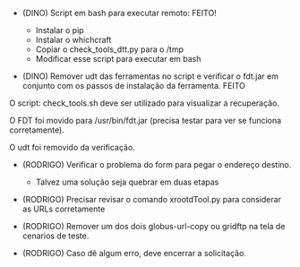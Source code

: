 - (DINO) Script em bash para executar remoto: FEITO!
  - Instalar o pip 
  - Instalar o whichcraft
  - Copiar o check_tools_dtt.py para o /tmp
  - Modificar esse script para executar em bash


- (DINO) Remover udt das ferramentas no script e verificar o fdt.jar em conjunto com os passos de instalação da ferramenta. FEITO

O script: check_tools.sh deve ser utilizado para visualizar a recuperação.

O FDT foi movido para /usr/bin/fdt.jar (precisa testar para ver se funciona corretamente).

O udt foi removido da verificação.



- (RODRIGO) Verificar o problema do form para pegar o endereço destino.
  - Talvez uma solução seja quebrar em duas etapas



- (RODRIGO) Precisar revisar o comando xrootdTool.py para considerar as URLs corretamente
- (RODRIGO) Remover um dos dois globus-url-copy ou gridftp na tela de cenarios de teste.
- (RODRIGO) Caso dê algum erro, deve encerrar a solicitação.

